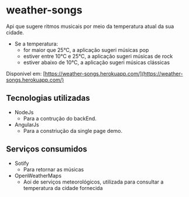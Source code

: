 # weather-songs
Api que sugere ritmos musicais por meio da temperatura atual da sua cidade. 

- Se a temperatura:
    - for maior que 25°C, a aplicação sugeri músicas pop
    - estiver entre 10°C e 25°C, a aplicação sugeri músicas de rock
    - estiver abaixo de 10°C, a aplicação sugeri músicas clássicas

Disponivel em: 
[https://weather-songs.herokuapp.com/](https://weather-songs.herokuapp.com/)

## Tecnologias utilizadas

- NodeJs
  - Para a contrução do backEnd.
- AngularJs 
  - Para a constriução da single page demo.
  
## Serviços consumidos

- Sotify
  - Para retornar as músicas
- OpenWeatherMaps
  - Aoi de serviços meteorológicos, utilizada para consultar a temperatura da cidade fornecida

